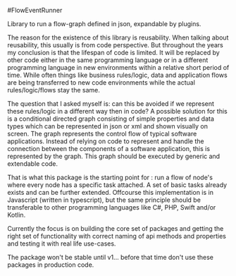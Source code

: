 #FlowEventRunner

Library to run a flow-graph defined in json, expandable by plugins.

The reason for the existence of this library is reusability. 
When talking about reusability, this usually is from code perspective. 
But throughout the years my conclusion is that the lifespan of code is limited. It will be replaced by other code either in the same programming language or in a different programming language in new environments within a relative short period of time.
While often things like business rules/logic, data and application flows are being transferred to new code environments while the actual rules/logic/flows stay the same.

The question that I asked myself is: can this be avoided if we represent these rules/logic in a different way then in code? A possible solution for this is a conditional directed graph consisting of simple properties and data types which can be represented in json or xml and shown visually on screen. The graph represents the control flow of typical software applications. Instead of relying on code to represent and handle the connection between the components of a software application, this is represented by the graph.
This graph should be executed by generic and extendable code.

That is what this package is the starting point for : run a flow of node's where every node has a specific task attached. A set of basic tasks already exists and can be further extended.
Offcourse this implementation is in Javascript (written in typescript), but the same principle should be transferable to other programming languages like C#, PHP, Swift and/or Kotlin.

Currently the focus is on building the core set of packages and getting the right set of functionality with correct naming of api methods and properties and testing it with real life use-cases.

The package won't be stable until v1... before that time don't use these packages in production code.

